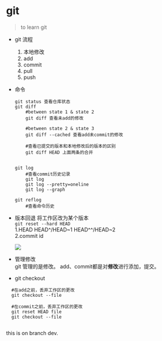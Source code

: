 # git
> to learn git

- git 流程  
    1. 本地修改
    2. add
    3. commit
    4. pull
    5. push
 - 命令

       git status 查看仓库状态  
       git diff
           #between state 1 & state 2
           git diff 查看未add的修改

           #between state 2 & state 3 
           git diff --cached 查看add未commit的修改

           #查看已提交的版本和本地修改后的版本的区别 
           git diff HEAD 上面两条的合并


       git log
           #查看commit历史记录
           git log
           git log --pretty=oneline
           git log --graph
        
       git reflog
           #查看命令历史

- 版本回退 将工作区改为某个版本  
    ```git reset --hard HEAD```  
    1.HEAD HEAD^/HEAD~1 HEAD^^/HEAD~2  
    2.commit id  

    ![](F:/code/git_repo/git_learn/gitreset.jpg)
- 管理修改  
  git 管理的是修改。
  add、commit都是对**修改**进行添加，提交。

- git checkout  
```
  #在add之前，丢弃工作区的更改
  git checkout --file

  #在commit之前，丢弃工作区的更改
  git reset HEAD file
  git checkout --file
  
  ```
this is on branch dev.
